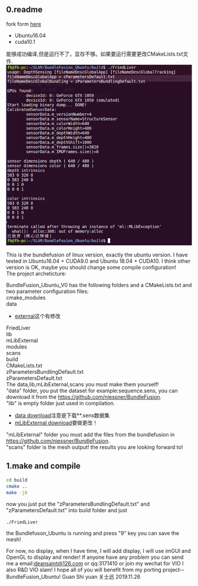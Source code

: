 ##  0.readme
fork form [here](https://github.com/nonlinear1/BundleFusion_Ubuntu_V0)

- Ubuntu16.04
- cuda10.1

能够成功编译,但是运行不了，显存不够。如果要运行需要更改CMakeLists.txt文件.  
![Alt](./doc/test.png)


This is the bundlefusion of linux version, exactly the ubuntu version. I have tested in Ubuntu16.04 + CUDA9.0 and Ubuntu 18.04 + CUDA10. I think other version is OK, maybe you should change some compile configuration!  
The project archeticture:  

BundleFusion_Ubuntu_V0 has the following folders and a CMakeLists.txt and two parameter configuration files:  
cmake_modules  
data  

- [external](https://github.com/niessner/mLib/tree/ac6b9e9d1da1df00a2293da64a9f146c123fa2ca)这个有修改  

FriedLiver  
lib  
mLibExternal  
modules  
scans  
build  
CMakeLists.txt  
zParametersBundlingDefault.txt  
zParametersDefault.txt  
The data,lib,mLibExternal,scans you must make them yourself!  
"data" folder, you put the dataset for example:sequence.sens, you can download it from the https://github.com/niessner/BundleFusion.  
"lib" is empty folder just used in compilation.  
- [data download](http://graphics.stanford.edu/projects/bundlefusion/)注意是下载**.sens数据集  
- [mLibExternal download](http://kaldir.vc.in.tum.de/mLib/mLibExternal.zip)要做更改！  

 "mLibExternal" folder you must add the files from the bundlefusion in https://github.com/niessner/BundleFusion.  
"scans" folder is the mesh output! the results you are looking forward to!  
##  1.make and compile  
```bash
cd build  
cmake ..  
make -j8  
```
now you just put the "zParametersBundlingDefault.txt" and "zParametersDefault.txt"  into build folder and just  
 
`./FriedLiver`  

the Bundlefuson_Ubuntu is running and press "9" key you can save the mesh!  

For now, no display, when I have time, I will add display, I will use imGUI and OpenGL to display and render!
If anyone have any problem you can send me a email:deansaint@126.com or qq:3171410 or join my wechat for VIO
I also R&D VIO slam!
I hope all of you will benefit from my porting project--BundleFusion_Ubuntu!
Guan Shi yuan
关士远
2019.11.26
